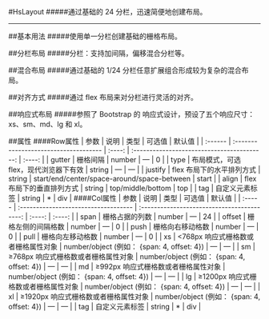 #HsLayout 
#####通过基础的 24 分栏，迅速简便地创建布局。
****
##基本用法
#####使用单一分栏创建基础的栅格布局。
<slot name="default"></slot>

##分栏布局
#####分栏：支持加间隔，偏移混合分栏等。
<slot name="demo1"></slot>

##混合布局
#####通过基础的 1/24 分栏任意扩展组合形成较为复杂的混合布局。
<slot name="demo2"></slot>

##对齐方式
#####通过 flex 布局来对分栏进行灵活的对齐。
<slot name="demo3"></slot>

##响应式布局
#####参照了 Bootstrap 的 响应式设计，预设了五个响应尺寸：xs、sm、md、lg 和 xl。
<slot name="demo4"></slot>

##属性
####Row属性
| 参数    | 说明                                  |  类型  |                   可选值                    | 默认值 |
| :------ | :------------------------------------ | :----: | :-----------------------------------------: | :----: |
| gutter  | 栅格间隔                              | number |                      —                      |   0    |
| type    | 布局模式，可选 flex，现代浏览器下有效 | string |                      —                      |   —    |
| justify | flex 布局下的水平排列方式             | string | start/end/center/space-around/space-between | start  |
| align   | flex 布局下的垂直排列方式             | string |              top/middle/bottom              |  top   |
| tag     | 自定义元素标签                        | string |                      *                      |  div   |
####Col属性
| 参数   | 说明                                 |                    类型                     | 可选值 | 默认值 |
| :----- | :----------------------------------- | :-----------------------------------------: | :----: | :----: |
| span   | 栅格占据的列数                       |                   number                    |   —    |   24   |
| offset | 栅格左侧的间隔格数                   |                   number                    |   —    |   0    |
| push   | 栅格向右移动格数                     |                   number                    |   —    |   0    |
| pull   | 栅格向左移动格数                     |                   number                    |   —    |   0    |
| xs     | <768px 响应式栅格数或者栅格属性对象  | number/object (例如： {span: 4, offset: 4}) |   —    |   —    |
| sm     | ≥768px 响应式栅格数或者栅格属性对象  | number/object (例如： {span: 4, offset: 4}) |   —    |   —    |
| md     | ≥992px 响应式栅格数或者栅格属性对象  | number/object (例如： {span: 4, offset: 4}) |   —    |   —    |
| lg     | ≥1200px 响应式栅格数或者栅格属性对象 | number/object (例如： {span: 4, offset: 4}) |   —    |   —    |
| xl     | ≥1920px 响应式栅格数或者栅格属性对象 | number/object (例如： {span: 4, offset: 4}) |   —    |   —    |
| tag    | 自定义元素标签                       |                   string                    |   *    |  div   |
